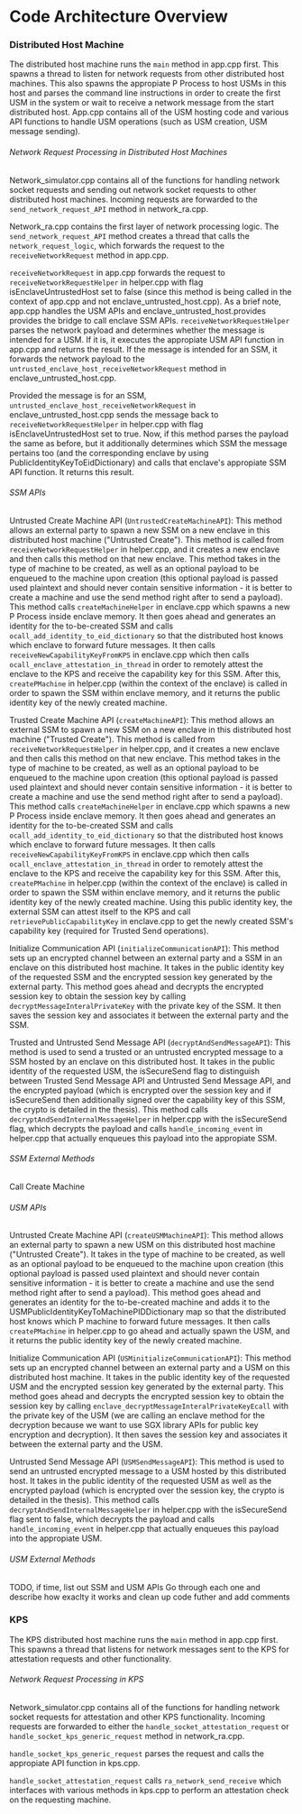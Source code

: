 # Code Architecture Overview


### Distributed Host Machine

The distributed host machine runs the `main` method in app.cpp first. This spawns a thread to listen for network requests from other distributed host machines. This also spawns the appropiate P Process to host USMs in this host and parses the command line instructions in order to create the first USM in the system or wait to receive a network message from the start distributed host. App.cpp contains all of the USM hosting code and various API functions to handle USM operations (such as USM creation, USM message sending). 

###### Network Request Processing in Distributed Host Machines
Network_simulator.cpp contains all of the functions for handling network socket requests and sending out network socket requests to other distributed host machines. Incoming requests are forwarded to the `send_network_request_API` method in network_ra.cpp.

Network_ra.cpp contains the first layer of network processing logic. The `send_network_request_API` method creates a thread that calls the `network_request_logic`, which forwards the request to the `receiveNetworkRequest` method in app.cpp. 

`receiveNetworkRequest` in app.cpp forwards the request to `receiveNetworkRequestHelper` in helper.cpp with flag isEnclaveUntrustedHost set to false (since this method is being called in the context of app.cpp and not enclave_untrusted_host.cpp). As a brief note, app.cpp handles the USM APIs and enclave_untrusted_host.provides provides the bridge to call enclave SSM APIs. `receiveNetworkRequestHelper` parses the network payload and determines whether the message is intended for a USM. If it is, it executes the appropiate USM API function in app.cpp and returns the result. If the message is intended for an SSM, it forwards the network payload to the `untrusted_enclave_host_receiveNetworkRequest` method in enclave_untrusted_host.cpp.

Provided the message is for an SSM, `untrusted_enclave_host_receiveNetworkRequest` in enclave_untrusted_host.cpp sends the message back to `receiveNetworkRequestHelper` in helper.cpp with flag isEnclaveUntrustedHost set to true. Now, if this method parses the payload the same as before, but it additionally determines which SSM the message pertains too (and the corresponding enclave by using PublicIdentityKeyToEidDictionary) and calls that enclave's appropiate SSM API function. It returns this result.

###### SSM APIs

Untrusted Create Machine API (`UntrustedCreateMachineAPI`): This method allows an external party to spawn a new SSM on a new enclave in this distributed host machine ("Untrusted Create"). This method is called from `receiveNetworkRequestHelper` in helper.cpp, and it creates a new enclave and then calls this method on that new enclave. This method takes in the type of machine to be created, as well as an optional payload to be enqueued to the machine upon creation (this optional payload is passed used plaintext and should never contain sensitive information - it is better to create a machine and use the send method right after to send a payload). This method calls `createMachineHelper` in enclave.cpp which spawns a new P Process inside enclave memory. It then goes ahead and generates an identity for the to-be-created SSM and calls `ocall_add_identity_to_eid_dictionary` so that the distributed host knows which enclave to forward future messages. It then calls `receiveNewCapabilityKeyFromKPS` in enclave.cpp which then calls `ocall_enclave_attestation_in_thread` in order to remotely attest the enclave to the KPS and receive the capability key for this SSM. After this, `createPMachine` in helper.cpp (within the context of the enclave) is called in order to spawn the SSM within enclave memory, and it returns the public identity key of the newly created machine.

Trusted Create Machine API (`createMachineAPI`): This method allows an external SSM to spawn a new SSM on a new enclave in this distributed host machine ("Trusted Create"). This method is called from `receiveNetworkRequestHelper` in helper.cpp, and it creates a new enclave and then calls this method on that new enclave. This method takes in the type of machine to be created, as well as an optional payload to be enqueued to the machine upon creation (this optional payload is passed used plaintext and should never contain sensitive information - it is better to create a machine and use the send method right after to send a payload). This method calls `createMachineHelper` in enclave.cpp which spawns a new P Process inside enclave memory. It then goes ahead and generates an identity for the to-be-created SSM and calls `ocall_add_identity_to_eid_dictionary` so that the distributed host knows which enclave to forward future messages. It then calls `receiveNewCapabilityKeyFromKPS` in enclave.cpp which then calls `ocall_enclave_attestation_in_thread` in order to remotely attest the enclave to the KPS and receive the capability key for this SSM. After this, `createPMachine` in helper.cpp (within the context of the enclave) is called in order to spawn the SSM within enclave memory, and it returns the public identity key of the newly created machine. Using this public identity key, the external SSM can attest itself to the KPS and call `retrievePublicCapabilityKey` in enclave.cpp to get the newly created SSM's capability key (required for Trusted Send operations).


Initialize Communication API (`initializeCommunicationAPI`): This method sets up an encrypted channel between an external party and a SSM in an enclave on this distributed host machine. It takes in the public identity key of the requested SSM and the encrypted session key generated by the external party. This method goes ahead and decrypts the encrypted session key to obtain the session key by calling `decryptMessageInteralPrivateKey` with the private key of the SSM. It then saves the session key and associates it between the external party and the SSM.

Trusted and Untrusted Send Message API (`decryptAndSendMessageAPI`): This method is used to send a trusted or an untrusted encrypted message to a SSM hosted by an enclave on this distributed host. It takes in the public identity of the requested USM, the isSecureSend flag to distinguish between Trusted Send Message API and Untrusted Send Message API, and the encrypted payload (which is encrypted over the session key and if isSecureSend then additionally signed over the capability key of this SSM, the crypto is detailed in the thesis). This method calls `decryptAndSendInternalMessageHelper` in helper.cpp with the isSecureSend flag, which decrypts the payload and calls `handle_incoming_event` in helper.cpp that actually enqueues this payload into the appropiate SSM.

###### SSM External Methods
Call Create Machine




###### USM APIs
Untrusted Create Machine API (`createUSMMachineAPI`): This method allows an external party to spawn a new USM on this distributed host machine ("Untrusted Create"). It takes in the type of machine to be created, as well as an optional payload to be enqueued to the machine upon creation (this optional payload is passed used plaintext and should never contain sensitive information - it is better to create a machine and use the send method right after to send a payload). This method goes ahead and generates an identity for the to-be-created machine and adds it to the USMPublicIdentityKeyToMachinePIDDictionary map so that the distributed host knows which P machine to forward future messages. It then calls `createPMachine` in helper.cpp to go ahead and actually spawn the USM, and it returns the public identity key of the newly created machine.


Initialize Communication API (`USMinitializeCommunicationAPI`): This method sets up an encrypted channel between an external party and a USM on this distributed host machine. It takes in the public identity key of the requested USM and the encrypted session key generated by the external party. This method goes ahead and decrypts the encrypted session key to obtain the session key by calling `enclave_decryptMessageInteralPrivateKeyEcall` with the private key of the USM (we are calling an enclave method for the decryption because we want to use SGX library APIs for public key encryption and decryption). It then saves the session key and associates it between the external party and the USM.

Untrusted Send Message API (`USMSendMessageAPI`): This method is used to send an untrusted encrypted message to a USM hosted by this distributed host. It takes in the public identity of the requested USM as well as the encrypted payload (which is encrypted over the session key, the crypto is detailed in the thesis). This method calls `decryptAndSendInternalMessageHelper` in helper.cpp with the isSecureSend flag sent to false, which decrypts the payload and calls `handle_incoming_event` in helper.cpp that actually enqueues this payload into the appropiate USM.

###### USM External Methods






TODO, if time, list out SSM and USM APIs
Go through each one and describe how exaclty it works and clean up code futher and add comments


### KPS

The KPS distributed host machine runs the `main` method in app.cpp first. This spawns a thread that listens for network messages sent to the KPS for attestation requests and other functionality. 

###### Network Request Processing in KPS
Network_simulator.cpp contains all of the functions for handling network socket requests for attestation and other KPS functionality. Incoming requests are forwarded to either the `handle_socket_attestation_request` or `handle_socket_kps_generic_request` method in network_ra.cpp.

`handle_socket_kps_generic_request` parses the request and calls the appropiate API function in kps.cpp.

`handle_socket_attestation_request` calls `ra_network_send_receive` which interfaces with various methods in kps.cpp to perform an attestation check on the requesting machine.